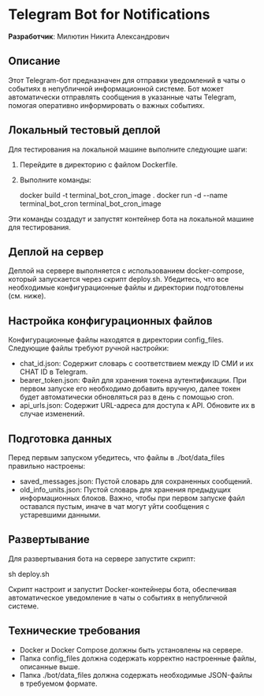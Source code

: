 # Telegram Bot for Notifications

**Разработчик**: Милютин Никита Александрович

## Описание

Этот Telegram-бот предназначен для отправки уведомлений в чаты о событиях в непубличной информационной системе. Бот может автоматически отправлять сообщения в указанные чаты Telegram, помогая оперативно информировать о важных событиях.

## Локальный тестовый деплой

Для тестирования на локальной машине выполните следующие шаги:

1. Перейдите в директорию с файлом Dockerfile.
2. Выполните команды:

   docker build -t terminal_bot_cron_image .
   docker run -d --name terminal_bot_cron terminal_bot_cron_image

Эти команды создадут и запустят контейнер бота на локальной машине для тестирования.

## Деплой на сервер

Деплой на сервере выполняется с использованием docker-compose, который запускается через скрипт deploy.sh. Убедитесь, что все необходимые конфигурационные файлы и директории подготовлены (см. ниже).

## Настройка конфигурационных файлов

Конфигурационные файлы находятся в директории config_files. Следующие файлы требуют ручной настройки:

- chat_id.json: Содержит словарь с соответствием между ID СМИ и их CHAT ID в Telegram.
- bearer_token.json: Файл для хранения токена аутентификации. При первом запуске его необходимо добавить вручную, далее токен будет автоматически обновляться раз в день с помощью cron.
- api_urls.json: Содержит URL-адреса для доступа к API. Обновите их в случае изменений.

## Подготовка данных

Перед первым запуском убедитесь, что файлы в ./bot/data_files правильно настроены:

- saved_messages.json: Пустой словарь для сохраненных сообщений.
- old_info_units.json: Пустой словарь для хранения предыдущих информационных блоков. Важно, чтобы при первом запуске файл оставался пустым, иначе в чат могут уйти сообщения с устаревшими данными.

## Развертывание

Для развертывания бота на сервере запустите скрипт:

   sh deploy.sh

Скрипт настроит и запустит Docker-контейнеры бота, обеспечивая автоматическое уведомление в чаты о событиях в непубличной системе.

## Технические требования

- Docker и Docker Compose должны быть установлены на сервере.
- Папка config_files должна содержать корректно настроенные файлы, описанные выше.
- Папка ./bot/data_files должна содержать необходимые JSON-файлы в требуемом формате.
